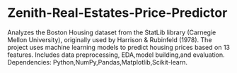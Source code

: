# Zenith-Real-Estates-Price-Predictor
Analyzes the Boston Housing dataset from the StatLib library (Carnegie Mellon University), originally used by Harrison &amp; Rubinfeld (1978). The project uses machine learning models to predict housing prices based on 13 features. Includes data preprocessing, EDA,model building,and evaluation. Dependencies: Python,NumPy,Pandas,Matplotlib,Scikit-learn.
